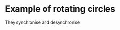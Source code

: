 <script setup>
import Block from '../components/Block.vue'

</script>

# Example of rotating circles
They synchronise and desynchronise
<Block name="demosCircles" />
